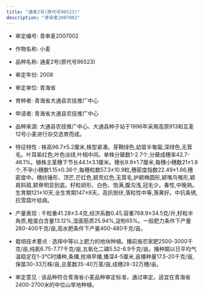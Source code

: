 ```yaml
---
title: "通麦2号(原代号96523)"
description: "青审麦2007002"
---
```

* 审定编号:  青审麦2007002

*  作物名称:  小麦

*  品种名称:  通麦2号(原代号96523)

*  审定年份:  2008

*  审定单位:  青海省

* 育种者:  青海省大通县农技推广中心

*  申请者:  青海省大通县农技推广中心

*  品种来源:  大通县农技推广中心、大通县种子站于1996年采用高原913和互麦12号小麦进行杂交选育而成。

*  特征特性 : 
株高96.7±5.2厘米,株型紧凑。芽鞘绿色,幼苗半匍匐,深绿色,无茸毛。叶耳紫红色,叶色淡绿,叶相中间。单株分蘖数1-2.7个,分蘖成穗率42.7-46.1%。植株主茎穗下节长44.1±3.1厘米。穗长9.9±1.7厘米,每穗小穗数21±1.8个,不孕小穗数1.15±0.36个,每穗粒数57.3±10.9粒,穗密度指数22.49±1.66,穗密度中。穗纺锤形、顶芒,芒红色,颖壳红色,无茸毛,护颖椭圆形,颖嘴鸟嘴形,颖肩斜肩,颖脊明显到底。籽粒卵形、白色、饱满,腹沟浅,冠毛少。春性,中晚熟。生育期121±10天,全生育期147±8天。高抗倒伏,落粒性中等,落黄好。中抗条锈,抗雪腐叶枯病。
 
*  产量表现 : 
千粒重41.28±3.4克,经济系数0.45,容重768.9±34.5克/升,籽粒半角质,粗蛋白含量13.12%,湿面筋质25.94%,淀粉65%。一般肥力条件下产量260-400千克/亩,高水肥条件下产量400-480千克/亩。

*  栽培技术要点 : 
选择中等以上肥力的地块种植。播前施农家肥2500-3000千克/亩,纯氮6.75-7.77千克/亩,五氧化二磷5.52-6.9千克/亩。播种期以日平均气温稳定在1-3℃时播种,条播,抢墒早播,播深4-5厘米,亩播种量17.5-20千克/亩,保苗30-33万株/亩,总茎数35-40万茎/亩,成穗28-32万穗/亩。

*  审定意见 : 
该品种符合青海省小麦品种审定标准，通过审定。适宜在青海省2400-2700米的中位山旱地种植。
